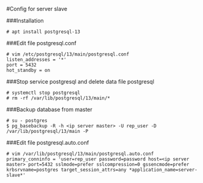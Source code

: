 #Config for server slave

###Installation
```
# apt install postgresql-13
```

###Edit file postgresql.conf
```
# vim /etc/postgresql/13/main/postgresql.conf
listen_addresses = '*'
port = 5432
hot_standby = on
```

###Stop service postgresql and delete data file postgresql
```
# systemctl stop postgresql
# rm -rf /var/lib/postgresql/13/main/*
```

###Backup database from master
```
# su - postgres
$ pg_basebackup -R -h <ip server master> -U rep_user -D /var/lib/postgresql/13/main -P
```

###Edit file postgresql.auto.conf
```
# vim /var/lib/postgresql/13/main/postgresql.auto.conf
primary_conninfo = 'user=rep_user password=password host=<ip server master> port=5432 sslmode=prefer sslcompression=0 gssencmode=prefer krbsrvname=postgres target_session_attrs=any *application_name=server-slave*'
```